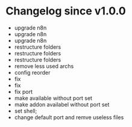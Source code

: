 # Changelog since v1.0.0
- upgrade n8n 
- upgrade n8n 
- upgrade n8n 
- restructure folders 
- restructure folders 
- restructure folders 
- remove less used archs 
- config reorder 
- fix 
- fix 
- fix port 
- make available without port set 
- make addon availabel without port set 
- set shell; 
- change default port and remve useless files 
